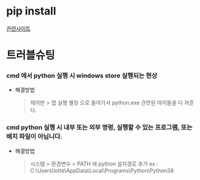 # pip install
[관련사이트](https://archmond.net/archives/10976)

# 트러블슈팅

### cmd 에서 python 실행 시 windows store 실행되는 현상

* 해결방법

  > 제어판 > 앱 실행 별칭 으로 들어가서 python.exe 관련된 아이들을 다 꺼준다.


### cmd python 실행 시 내부 또는 외부 명령, 실행할 수 있는 프로그램, 또는 배치 파일이 아닙니다. 

* 해결방법 

  > 시스템 > 환경변수 > PATH 에 python 설치경로 추가 
  > ex : C:\Users\lotte\AppData\Local\Programs\Python\Python38
